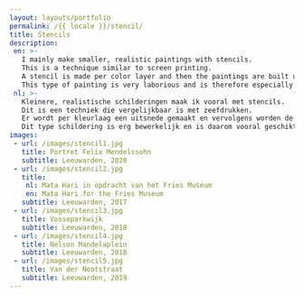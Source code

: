 ```yaml
---
layout: layouts/portfolio
permalink: /{{ locale }}/stencil/
title: Stencils  
description:
 en: >-
   I mainly make smaller, realistic paintings with stencils. 
   This is a technique similar to screen printing. 
   A stencil is made per color layer and then the paintings are built up per color on location. 
   This type of painting is very laborious and is therefore especially suitable for smaller surfaces such as electrical cabinets or on canvas.
 nl: >-
   Kleinere, realistische schilderingen maak ik vooral met stencils. 
   Dit is een techniek die vergelijkbaar is met zeefdrukken. 
   Er wordt per kleurlaag een uitsnede gemaakt en vervolgens worden de schilderingen op locatie per kleur opgebouwd. 
   Dit type schildering is erg bewerkelijk en is daarom vooral geschikt voor kleinere oppervlakken zoals elektriciteitskasten of op doek. 
images: 
 - url: /images/stencil1.jpg
   title: Portret Felix Mendelssohn
   subtitle: Leeuwarden, 2020 
 - url: /images/stencil2.jpg
   title: 
    nl: Mata Hari in opdracht van het Fries Museum
    en: Mata Hari for the Fries Museum
   subtitle: Leeuwarden, 2017
 - url: /images/stencil3.jpg
   title: Vosseparkwijk
   subtitle: Leeuwarden, 2018 
 - url: /images/stencil4.jpg
   title: Nelson Mandelaplein
   subtitle: Leeuwarden, 2018
 - url: /images/stencil5.jpg
   title: Van der Nootstraat
   subtitle: Leeuwarden, 2019
---
```

